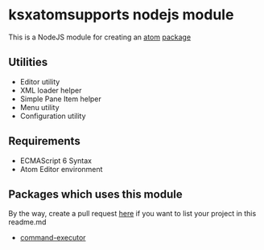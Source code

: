 
# ksxatomsupports nodejs module

This is a NodeJS module for creating an [atom](https://atom.io) [package](https://atom.io/packages)

## Utilities
 - Editor utility
 - XML loader helper
 - Simple Pane Item helper
 - Menu utility
 - Configuration utility

## Requirements
 - ECMAScript 6 Syntax
 - Atom Editor environment

## Packages which uses this module
By the way, create a pull request [here](https://github.com/ksxnodemodules/ksxatomsupports/blob/master/readme.md) if you want to list your project in this readme.md
 - [command-executor](https://github.com/ksxatompackages/cmd-exec.git)
